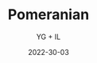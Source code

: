 ---
title: Pomeranian
author: YG + IL
date: 2022-30-03
tags: ["post", "featured"]
image: '/media/p.jpg'
imageAlt: test
description: 'POMERANIAN...
changes colors as they grow older. 
have two coats.
can develop seperation anxiety.'
---